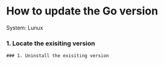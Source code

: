 # How to update the Go version

System: Lunux

### 1. Locate the exisiting version
```
### 1. Uninstall the exisiting version
```
